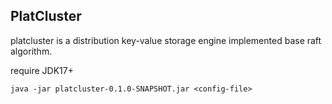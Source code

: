 ## PlatCluster

platcluster is a distribution key-value storage engine implemented base raft algorithm. 

require JDK17+

```shell
java -jar platcluster-0.1.0-SNAPSHOT.jar <config-file>
```


